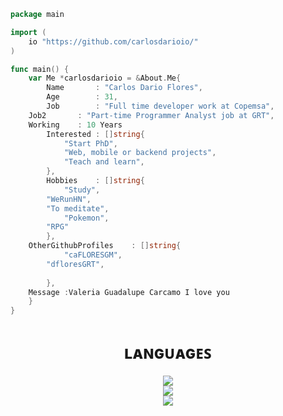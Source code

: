 ```go
package main

import (
    io "https://github.com/carlosdarioio/"
)

func main() {
    var Me *carlosdarioio = &About.Me{
        Name 	   : "Carlos Dario Flores",           
        Age        : 31,
        Job        : "Full time developer work at Copemsa",
	Job2       : "Part-time Programmer Analyst job at GRT",
	Working	   : 10 Years
        Interested : []string{
            "Start PhD",
            "Web, mobile or backend projects",            
            "Teach and learn",
        },
        Hobbies    : []string{
            "Study",
	    "WeRunHN",
	    "To meditate",
    	    "Pokemon",
	    "RPG"
        },
	OtherGithubProfiles    : []string{
            "caFLORESGM",
	    "dfloresGRT",	    
	    
        },
	Message	:Valeria Guadalupe Carcamo I love you
    }
}
```
<h1 align="center"> ʟᴀɴɢᴜᴀɢᴇꜱ</h1>
<p align="center">
  <a href="https://skillicons.dev">
    <img src="https://skillicons.dev/icons?i=html,js,css,vue,react&perline=5" />
    </br>
    <img src="https://skillicons.dev/icons?i=php,mysql,git,github,vscode&perline=5" />    
	</br>
    <img src="https://skillicons.dev/icons?i=php,flutter,dart,c#&perline=5" />    
  </a>
</p>

